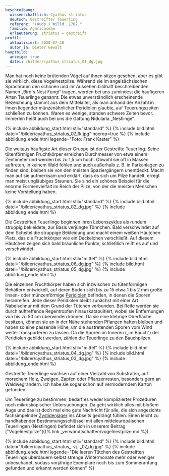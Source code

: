 ```yaml
---
beschreibung:
  wissenschaftlich: Cyathus striatus
  deutsch: Gestreifter Teuerling
  referenz: "(Huds.) Willd. 1787 "
  familie: Agaricaceae
  erlaeuterung: striatus = gestreift
profil:
  aktualisiert: 2020-07-30
  autor_in: Dieter Gewalt
hauptbild:
  anzeige: true
  datei: /bilder/cyathus_striatus_01_dg.jpg
---
```

Man hat noch keine brütenden Vögel auf ihnen sitzen gesehen, aber es gibt sie wirklich, diese Vogelnestpilze. Während sie im angelsächsischen Sprachraum den schönen und ihr Aussehen bildhaft beschreibenden Namen „Bird´s Nest Fungi“ tragen, werden bei uns zumindest die häufigeren Arten Teuerlinge genannt. Die etwas unverständlich erscheinende Bezeichnung stammt aus dem Mittelalter, als man anhand der Anzahl in ihnen liegender münzenähnlicher Peridiolen glaubte, auf Teuerungszeiten schließen zu können. Waren es wenige, standen schwere Zeiten bevor. Immerhin heißt auch bei uns die Gattung Nidularia „Nestlinge“.

{% include abbildung_start.html stil="standard" %}
{% include bild.html datei="/bilder/cyathus_striatus_07_fk.jpg" nocrop=true %}
{% include abbildung_ende.html legende="Foto: Frank Kaster" %}

Die weitaus häufigste Art dieser Gruppe ist der Gestreifte Teuerling. Seine tütenförmigen Fruchtkörper erreichen Durchmesser von etwa einem Zentimeter und werden bis zu 1,5 cm hoch. Obwohl sie oft in Massen auftreten, in keinem Wald fehlen und auch außerhalb z. B. in Parkanlagen zu finden sind, bleiben sie von den meisten Spaziergängern unentdeckt. Macht man auf sie aufmerksam und erklärt, dass es sich um Pilze handelt, erregt man meist ungläubiges Staunen. Sie sind ein schönes Beispiel für die enorme Formenvielfalt im Reich der Pilze, von der die meisten Menschen keine Vorstellung haben.

{% include abbildung_start.html stil="standard" %}
{% include bild.html datei="/bilder/cyathus_striatus_02_dg.jpg" %}
{% include abbildung_ende.html %}

Die Gestreiften Teuerlinge beginnen ihren Lebenszyklus als rundum struppig bekleidete, zur Basis verjüngte Tönnchen. Bald verschwindet auf dem Scheitel die struppige Bekleidung und macht einem weißen Häutchen Platz, das die Fruchtkörper wie ein Deckelchen verschließt. Auf diesem Häutchen zeigen sich bald bräunliche Punkte, schließlich reißt es auf und verschwindet.

{% include abbildung_start.html stil="mittel" %}
{% include bild.html datei="/bilder/cyathus_striatus_06_dg.jpg" %}
{% include bild.html datei="/bilder/cyathus_striatus_05_dg.jpg" %}
{% include abbildung_ende.html %}

Die einzelnen Fruchtkörper haben sich inzwischen zu tütenförmigen Behältern entwickelt, auf deren Boden sich bis zu 15 etwa 1 bis 2 mm große linsen- oder münzenförmige [Peridiolen](Peridiole "Glossar") befinden, in denen die Sporen heranreifen. Jede dieser Peridiolen bleibt zunächst mit einer Art Nabelschnur mit dem Grund der Tütchen verbunden. Bei Reife werden sie durch auftreffende Regentropfen hinauskatapultiert, wobei sie Entfernungen von bis zu 50 cm überwinden können. Da sie eine klebrige Oberfläche besitzen, können sie an in der Nähe stehenden Pflanzen haften bleiben und haben so eine passende Höhe, um die austretenden Sporen vom Wind weiter transporteren zu lassen. Da die Sporen im Inneren („im Bauch“) der Peridiolen gebildet werden, zählen die Teuerlinge zu den Bauchpilzen.

{% include abbildung_start.html stil="mittel" %}
{% include bild.html datei="/bilder/cyathus_striatus_04_dg.jpg" %}
{% include bild.html datei="/bilder/cyathus_striatus_03_dg.jpg" %}
{% include abbildung_ende.html %}

Gestreifte Teuerlinge wachsen auf einer Vielzahl von Substraten, auf morschem Holz, Zweigen, Zapfen oder Pflanzenresten, besonders gern an Waldwegrändern. Ich habe sie sogar schon auf vermoderndem Karton gefunden.

Um Teuerlinge zu bestimmen, bedarf es weder komplizierter Prozeduren noch mikroskopischer Untersuchungen. Da geht wirklich alles mit bloßem Auge und das ist doch mal eine gute Nachricht für alle, die sich angesichts fachsimpelnder [Zystidenjäger](Zystiden "Glossar") ins Abseits gedrängt fühlen. Einen leicht zu handhabender Bestimmungsschlüssel mit allen mitteleuropäischen Teuerlingen (Nestlingen) befindet sich in unserem Beitrag \["Vogelnestpilze"]({% link _verwandtschaften/vogelnestpilze.md %}).

{% include abbildung_start.html stil="standard" %}
{% include bild.html datei="/bilder/cyathus_striatus_-vj.-_07_dg.jpg" %}
{% include abbildung_ende.html legende="Die leeren Tütchen des Gestreiften Teuerlings überdauern selbst strenge Wintermonate mehr oder weniger unbeschadet, sodass vorjährige Exemplare noch bis zum Sommeranfang gefunden und erkannt werden können" %}